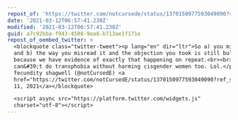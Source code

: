 ```yaml
---
repost_of: 'https://twitter.com/notcursede/status/1370150977593049090?s=12'
date: '2021-03-12T06:57:41.230Z'
modified: '2021-03-12T06:57:41.230Z'
guid: a7c92bba-f943-4508-9ea8-b713ae1f171e
repost_of_oembed_twitter: >
  <blockquote class="twitter-tweet"><p lang="en" dir="ltr">So a) you misread it
  and b) the way you misread it and the objection you took is still bullshit
  because we have evidence of exactly that happening on repeat.<br><br>You
  can&#39;t do transphobia without harming cisgender women too. Lol.</p>&mdash;
  fecundity shagwell (@notCursedE) <a
  href="https://twitter.com/notCursedE/status/1370150977593049090?ref_src=twsrc%5Etfw">March
  11, 2021</a></blockquote>

  <script async src="https://platform.twitter.com/widgets.js"
  charset="utf-8"></script>
---
```

 

